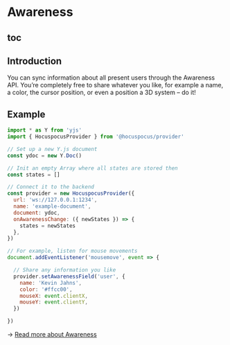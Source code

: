 # Awareness

## toc

## Introduction
You can sync information about all present users through the Awareness API. You’re completely free to share whatever you like, for example a name, a color, the cursor position, or even a position a 3D system – do it!

## Example
```js
import * as Y from 'yjs'
import { HocuspocusProvider } from '@hocuspocus/provider'

// Set up a new Y.js document
const ydoc = new Y.Doc()

// Init an empty Array where all states are stored then
const states = []

// Connect it to the backend
const provider = new HocuspocusProvider({
  url: 'ws://127.0.0.1:1234',
  name: 'example-document',
  document: ydoc,
  onAwarenessChange: ({ newStates }) => {
    states = newStates
  },
})

// For example, listen for mouse movements
document.addEventListener('mousemove', event => {

  // Share any information you like
  provider.setAwarenessField('user', {
    name: 'Kevin Jahns',
    color: '#ffcc00',
    mouseX: event.clientX,
    mouseY: event.clientY,
  })

})
```

→ [Read more about Awareness](/provider/awareness)
